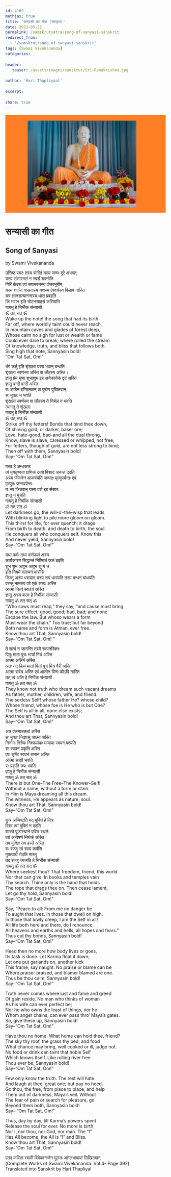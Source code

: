 ```yaml
---    
id: 4169    
mathjax: true    
title: 'सन्यासी का गीत (संस्कृतं)'    
date: 2021-05-21    
permalink: /samskrutyatra/song-of-sanyasi-sanskrit
redirect_from: 
  - '/samskrut/song-of-sanyasi-sanskrit'
tags: [Swami Vivekananda]    
categories:    

header:    
   teaser: /assets/images/samskrut/Sri-Ramakrishna.jpg    

author: 'Hari Thapliyaal'    

excerpt:    

share: true    
---    
```


![](/assets/images/samskrut/Sri-Ramakrishna.jpg)    

# सन्यासी का गीत    
## Song of Sanyasi    

by Swami Vivekananda    

उत्तिष्ठ स्वरः तस्य संगीतं यस्य जन्मः दूरे अभवत्    
यस्य संसारमलं न स्पर्शं शक्नोति    
गिरिं कंदरां एवं सघनवनस्य वंजरभूमीम्    
यस्य शान्तिं वासनास्य यशस्य ऐश्वर्यस्य विलापं नास्ति    
यत्र ज्ञानसत्यानन्दस्य धारा प्रवहति    
किं भवान इति त्रोटनसाहसं करिष्यति    
गायतु हे निर्भीक संन्यासी    
ॐ तत् सत् ॐ    
Wake up the note! the song that had its birth    
Far off, where worldly taint could never reach,    
In mountain caves and glades of forest deep,    
Whose calm no sigh for lust or wealth or fame    
Could ever dare to break; where rolled the stream    
Of knowledge, truth, and bliss that follows both.    
Sing high that note, Sannyasin bold!    
“Om Tat Sat, Om!”    

भंगं कर्तु इति शृंखलां यस्य भवान् बन्धति    
शृंखला स्वर्णस्य अस्ति वा लौहस्य अस्ति।    
ज्ञातु प्रेम घृणा शुभाशुभ इह अनेकानेकं द्वदं अस्ति    
ज्ञातु बन्दी बन्दी अस्ति    
सः दण्डेन दण्डितवान् वा पुष्पेण पुष्पितवान्    
सः मुक्तः न भवति    
शृंखला स्वर्णस्य वा लौहस्य ते निर्बलं न भवति    
त्यागतु ते शृंखला    
गायतु हे निर्भीक संन्यासी    
ॐ तत् सत् ॐ    
Strike off thy fetters! Bonds that bind thee down,    
Of shining gold, or darker, baser ore;    
Love, hate–good, bad–and all the dual throng,    
Know, slave is slave, caressed or whipped, not free;    
For fetters, though of gold, are not less strong to bind;    
Then off with them, Sannyasin bold!    
Say–“Om Tat Sat, Om!”    

गच्छ हे अन्धकारः    
त्वं मृगतृष्णया क्षणिकं दत्वा विशादं अनन्तं ददति    
अस्य जीवनेन आकर्षयति जन्मतः मृत्युपर्यन्तः एवं    
मृत्युतः जन्मपर्यन्तः    
यः स्व जितवान् यस्य वशे इह संसारः    
ज्ञातु न मुंचति    
गायतु हे निर्भीक संन्यासी    
ॐ तत् सत् ॐ    
Let darkness go; the will-o’-the-wisp that leads    
With blinking light to pile more gloom on gloom.    
This thirst for life, for ever quench; it drags    
From birth to death, and death to birth, the soul.    
He conquers all who conquers self. Know this    
And never yield, Sannyasin bold!    
Say–“Om Tat Sat, Om!”    

यथा कर्मः तथा कर्मफलं अस्य    
कार्यकारण सिद्धान्तं निश्चितं फलं ददति    
शुभ शुभ अशुभ अशुभ शून्यं च    
इति नियमे पलायनं करोसि    
किन्तु अस्य धरायाम् यस्य रूपं धारयति तस्य बन्धनं बांधयति    
परन्तु नामरुप परे एकं सत्यः अस्ति    
आत्मा नित्यं स्वतंत्रं अस्ति    
ज्ञातु अस्य कला हे निर्भीक संन्यासी    
गायतु ॐ तत् सत् ॐ    
“Who sows must reap,” they say, “and cause must bring    
The sure effect; good, good; bad, bad; and none    
Escape the law. But whoso wears a form    
Must wear the chain.” Too true; but far beyond    
Both name and form is Atman, ever free.    
Know thou art That, Sannyasin bold!    
Say–“Om Tat Sat, Om! ”    

ते सत्यं न जानन्ति तस्मै स्वपनरिक्तः    
पितुः माता पुत्रः भार्या मित्रं अस्ति    
आत्मा अलिंगं अस्ति    
अतः तद् किमं मातां पितां पुत्रं मित्रं वैरीं अस्ति    
आत्मा सर्वत्र अस्ति एवं आत्मेन विना कोऽपि नास्ति    
तत् त्वं असि हे निर्भीक संन्यासी    
गायतु ॐ तत् सत् ॐ    
They know not truth who dream such vacant dreams    
As father, mother, children, wife, and friend.    
The sexless Self! whose father He? whose child?    
Whose friend, whose foe is He who is but One?    
The Self is all in all, none else exists;    
And thou art That, Sannyasin bold!    
Say–“Om Tat Sat, Om!”    

अत्र एकमात्रतत्वं अस्ति    
सः मुक्तः जिज्ञासु आत्मा अस्ति    
निर्नामः निर्रुपः निश्कलंकः मायाया स्वपनं पश्यति    
सा स्वपनं प्रकृति अस्ति    
एषः सृष्टि स्वपनं समानं अस्ति    
आत्मा साक्षी भवति    
सः प्रकृति रुपः भवति    
ज्ञातु हे निर्भीक संन्यासी    
गायतु ॐ तत् सत् ॐ    
There is but One–The Free–The Knower–Self!    
Without a name, without a form or stain.    
In Him is Maya dreaming all this dream.    
The witness, He appears as nature, soul.    
Know thou art That, Sannyasin bold!    
Say–“Om Tat Sat, Om!”    

कुत्र अन्विष्टति यद् मुक्तिं हे मित्रं    
विश्व त्वां मुक्तिं न ददति    
शास्त्रे पूजास्थाने पवित्र स्थले    
त्वां अन्वेषणं निर्थकं अस्ति    
तव मुक्तिः तव हस्ते अस्ति    
सः रज्जुः त्वं स्वयं कर्षसि    
मुक्त्यार्थे रोदति मास्तु    
तद् रज्जुः त्यजति हे निर्भीक संन्यासी    
गायतु ॐ तत् सत् ॐ    
Where seekest thou? That freedom, friend, this world    
Nor that can give. In books and temples vain    
Thy search. Thine only is the hand that holds    
The rope that drags thee on. Then cease lament,    
Let go thy hold, Sannyasin bold!    
Say–“Om Tat Sat, Om!”    

Say, “Peace to all: From me no danger be    
To aught that lives. In those that dwell on high.    
In those that lowly creep, I am the Self in all!    
All life both here and there, do I renounce,    
All heavens and earths and hells, all hopes and fears.”    
Thus cut thy bonds, Sannyasin bold!    
Say–“Om Tat Sat, Om!”    

Heed then no more how body lives or goes,    
Its task is done. Let Karma float it down;    
Let one put garlands on, another kick    
This frame; say naught. No praise or blame can be    
Where praiser praised, and blamer blamed are one.    
Thus be thou calm, Sannyasin bold!    
Say–“Om Tat Sat, Om!”    

Truth never comes where lust and fame and greed    
Of gain reside. No man who thinks of woman    
As his wife can ever perfect be;    
Nor he who owns the least of things, nor he    
Whom anger chains, can ever pass thro’ Maya’s gates.    
So, give these up, Sannyasin bold!    
Say–“Om Tat Sat, Om!”    

Have thou no home. What home can hold thee, friend?    
The sky thy roof, the grass thy bed; and food    
What chance may bring, well cooked or ill, judge not.    
No food or drink can taint that noble Self    
Which knows Itself. Like rolling river free    
Thou ever be, Sannyasin bold!    
Say–“Om Tat Sat, Om!”    

Few only know the truth. The rest will hate    
And laugh at thee, great one; but pay no heed.    
Go thou, the free, from place to place, and help    
Them out of darkness, Maya’s veil. Without    
The fear of pain or search for pleasure, go    
Beyond them both, Sannyasin bold!    
Say– “Om Tat Sat, Om!”    

Thus, day by day, till Karma’s powers spent    
Release the soul for ever. No more is birth,    
Nor I, nor thou, nor God, nor man. The “I”    
Has All become, the All is “I” and Bliss.    
Know thou art That, Sannyasin bold!    
Say–“Om Tat Sat, Om!”    

एतद् कविता स्वामी विवेकानन्देन मूलतः  आंग्लभाषायां लिखितवान्    
(Complete Works of Swami Vivekananda. Vol.4- Page 392)    
Translated into Sanskrit by Hari Thapliyal    

    

